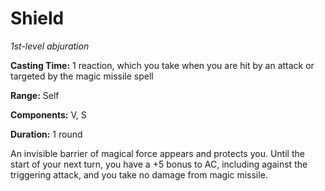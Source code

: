 <title>Shield</title>

# Shield

_1st-level abjuration_

**Casting Time:** 1 reaction, which you take
when you are hit by an attack or targeted by
the magic missile spell

**Range:** Self

**Components:** V, S

**Duration:** 1 round

An invisible barrier of magical force appears
and protects you. Until the start of your
next turn, you have a +5 bonus to AC,
including against the triggering attack, and
you take no damage from magic
missile.



